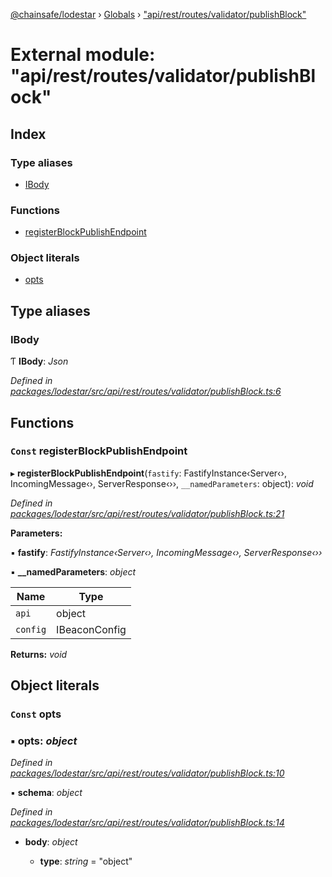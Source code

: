 [@chainsafe/lodestar](../README.md) › [Globals](../globals.md) › ["api/rest/routes/validator/publishBlock"](_api_rest_routes_validator_publishblock_.md)

# External module: "api/rest/routes/validator/publishBlock"

## Index

### Type aliases

* [IBody](_api_rest_routes_validator_publishblock_.md#ibody)

### Functions

* [registerBlockPublishEndpoint](_api_rest_routes_validator_publishblock_.md#const-registerblockpublishendpoint)

### Object literals

* [opts](_api_rest_routes_validator_publishblock_.md#const-opts)

## Type aliases

###  IBody

Ƭ **IBody**: *Json*

*Defined in [packages/lodestar/src/api/rest/routes/validator/publishBlock.ts:6](https://github.com/ChainSafe/lodestar/blob/e2d6cf79d/packages/lodestar/src/api/rest/routes/validator/publishBlock.ts#L6)*

## Functions

### `Const` registerBlockPublishEndpoint

▸ **registerBlockPublishEndpoint**(`fastify`: FastifyInstance‹Server‹›, IncomingMessage‹›, ServerResponse‹››, `__namedParameters`: object): *void*

*Defined in [packages/lodestar/src/api/rest/routes/validator/publishBlock.ts:21](https://github.com/ChainSafe/lodestar/blob/e2d6cf79d/packages/lodestar/src/api/rest/routes/validator/publishBlock.ts#L21)*

**Parameters:**

▪ **fastify**: *FastifyInstance‹Server‹›, IncomingMessage‹›, ServerResponse‹››*

▪ **__namedParameters**: *object*

Name | Type |
------ | ------ |
`api` | object |
`config` | IBeaconConfig |

**Returns:** *void*

## Object literals

### `Const` opts

### ▪ **opts**: *object*

*Defined in [packages/lodestar/src/api/rest/routes/validator/publishBlock.ts:10](https://github.com/ChainSafe/lodestar/blob/e2d6cf79d/packages/lodestar/src/api/rest/routes/validator/publishBlock.ts#L10)*

▪ **schema**: *object*

*Defined in [packages/lodestar/src/api/rest/routes/validator/publishBlock.ts:14](https://github.com/ChainSafe/lodestar/blob/e2d6cf79d/packages/lodestar/src/api/rest/routes/validator/publishBlock.ts#L14)*

* **body**: *object*

  * **type**: *string* = "object"
